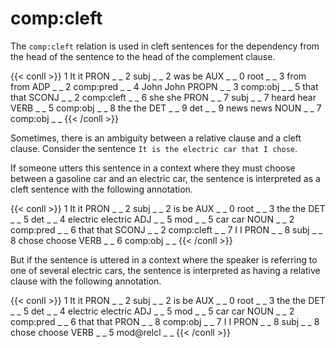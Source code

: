 # **comp:cleft**

The `comp:cleft` relation is used in cleft sentences for the dependency from the head of the sentence to the head of the complement clause.

{{< conll >}}
1	It	it	PRON	_	_	2	subj	_	_
2	was	be	AUX	_	_	0	root	_	_
3	from	from	ADP	_	_	2	comp:pred	_	_
4	John	John	PROPN	_	_	3	comp:obj	_	_
5	that	that	SCONJ	_	_	2	comp:cleft	_	_
6	she	she	PRON	_	_	7	subj	_	_
7	heard	hear	VERB	_	_	5	comp:obj	_	_
8	the	the	DET	_	_	9	det	_	_
9	news	news	NOUN	_	_	7	comp:obj	_	_
{{< /conll >}}

Sometimes, there is an ambiguity between a relative clause and a cleft clause. Consider the sentence `It is the electric car that I chose`.

If someone utters this sentence in a context where they must choose between a gasoline car and an electric car, the sentence is interpreted as a cleft sentence with the following annotation.

{{< conll >}}
1	It	it	PRON	_	_	2	subj	_	_
2	is	be	AUX	_	_	0	root	_	_
3	the	the	DET	_	_	5	det	_	_
4	electric	electric	ADJ	_	_	5	mod	_	_
5	car	car	NOUN	_	_	2	comp:pred	_	_
6	that	that	SCONJ	_	_	2	comp:cleft	_	_
7	I	I	PRON	_	_	8	subj	_	_
8	chose	choose	VERB	_	_	6	comp:obj	_	_
{{< /conll >}}

But if the sentence is uttered in a context where the speaker is referring to one of several electric cars, the sentence is interpreted as having a relative clause with the following annotation.

{{< conll >}}
1	It	it	PRON	_	_	2	subj	_	_
2	is	be	AUX	_	_	0	root	_	_
3	the	the	DET	_	_	5	det	_	_
4	electric	electric	ADJ	_	_	5	mod	_	_
5	car	car	NOUN	_	_	2	comp:pred	_	_
6	that	that	PRON	_	_	8	comp:obj	_	_
7	I	I	PRON	_	_	8	subj	_	_
8	chose	choose	VERB	_	_	5	mod@relcl	_	_
{{< /conll >}}
